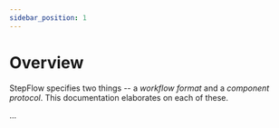 ```yaml
---
sidebar_position: 1
---
```


# Overview

StepFlow specifies two things -- a *workflow format* and a *component protocol*.
This documentation elaborates on each of these.

...